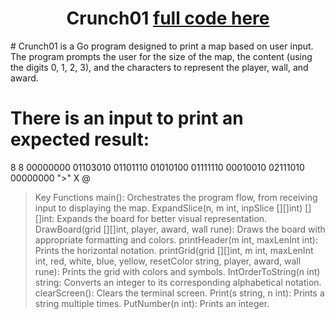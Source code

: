 <h1 align="center">Crunch01 <a href="https://platform.alem.school/git/kzhalmag/crunch01/src/branch/main/main.go" target="_blank"> full code here</a></h1>
# Crunch01 is a Go program designed to print a map based on user input. The program prompts the user for the size of the map, the content (using the digits 0, 1, 2, 3), and the characters to represent the player, wall, and award. 

# There is an input to print an expected result:
8 8
00000000
01103010
01101110
01010100
01111110
00010010
02111010
00000000
">"
X
@
>
>Key Functions
main(): Orchestrates the program flow, from receiving input to displaying the map.
ExpandSlice(n, m int, inpSlice [][]int) [][]int: Expands the board for better visual representation.
DrawBoard(grid [][]int, player, award, wall rune): Draws the board with appropriate formatting and colors.
printHeader(m int, maxLenInt int): Prints the horizontal notation.
printGrid(grid [][]int, m int, maxLenInt int, red, white, blue, yellow, resetColor string, player, award, wall rune): Prints the grid with colors and symbols.
IntOrderToString(n int) string: Converts an integer to its corresponding alphabetical notation.
clearScreen(): Clears the terminal screen.
Print(s string, n int): Prints a string multiple times.
PutNumber(n int): Prints an integer.


